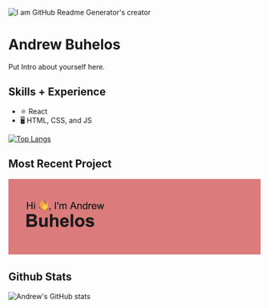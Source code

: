 ![I am GitHub Readme Generator's creator](https://media-exp2.licdn.com/dms/image/C5616AQFCdxUwp-eiag/profile-displaybackgroundimage-shrink_350_1400/0/1650733647041?e=1660176000&v=beta&t=dFJ2Vqy0Q8IEYiVWkbpHTXCc4rfhxs3NPiUdKxuMWSc)

# Andrew Buhelos

Put Intro about yourself here. 

## Skills + Experience

- ⚛️ React 
- 🖥 HTML, CSS, and JS

[![Top Langs](https://github-readme-stats.vercel.app/api/top-langs/?username=abuhelos&layout=compact)](https://github.com/abuhelos/github-readme-stats)

## Most Recent Project
<img src="header.png" height="auto" />

## Github Stats

![Andrew's GitHub stats](https://github-readme-stats.vercel.app/api?username=abuhelos&show_icons=true&theme=tokyonight)
